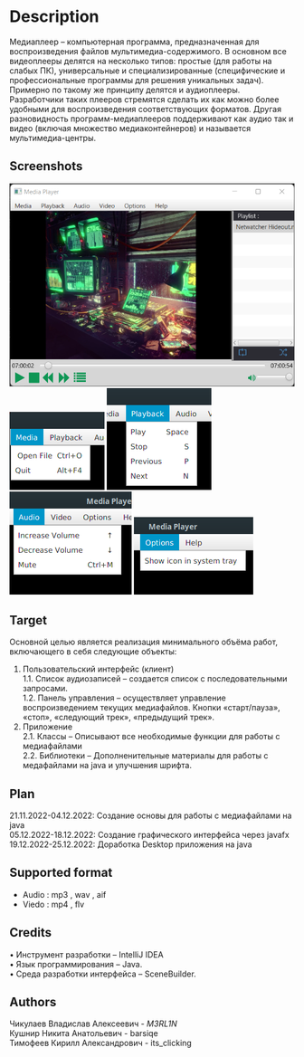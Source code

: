 #  Description
Медиаплеер – компьютерная программа, предназначенная для воспроизведения файлов мультимедиа-содержимого. В основном все видеоплееры делятся на несколько типов: простые (для работы на слабых ПК), универсальные и специализированные (специфические и профессиональные программы для решения уникальных задач). 
Примерно по такому же принципу делятся и аудиоплееры. Разработчики таких плееров стремятся сделать их как можно более удобными для воспроизведения соответствующих форматов.
Другая разновидность программ-медиаплееров поддерживают как аудио так и видео (включая множество медиаконтейнеров) и называется мультимедиа-центры.
## Screenshots 
![main_view](screenshots/main_view.png) <br/>
![file_menu](screenshots/file_menu.png) 
![playback_menu](screenshots/playback_menu.png) 
![audio_menu](screenshots/audio_menu.png) 
![options_menu](screenshots/options_menu.png) 

## Target
Основной целью является реализация минимального объёма работ, включающего в себя следующие объекты: <br/>
1.	Пользовательский интерфейс (клиент) <br/>
	1.1.	Список аудиозаписей – создается список с последовательными запросами. <br/>
	1.2.	Панель управления – осуществляет управление воспроизведением текущих медиафайлов. Кнопки «старт/пауза», «стоп», «следующий трек», «предыдущий трек». <br/>
2.	Приложение <br/>
	2.1.	Классы – Описывают все необходимые функции для работы с медиафайлами <br/>
	2.2.	Библиотеки – Дополненительные материалы для работы с медафайлами на java и улучшения шрифта. <br/>

## Plan 
21.11.2022-04.12.2022:	Создание основы для работы с медиафайлами на java <br/>
05.12.2022-18.12.2022:	Создание графического интерфейса через javafx <br/>
19.12.2022-25.12.2022:	Доработка Desktop приложения на java <br/>


## Supported format
- Audio : mp3 , wav , aif <br/>
- Viedo : mp4 , flv <br/>

## Credits
•	Инструмент разработки – IntelliJ IDEA <br/>
•	Язык программирования – Java. <br/>
•	Среда разработки интерфейса – SceneBuilder. <br/>

## Authors
Чикулаев Владислав Алексеевич - _M3RL1N_ <br/>
Кушнир Никита Анатольевич - barsiqe <br/> 
Тимофеев Кирилл Александрович - its_clicking <br/>